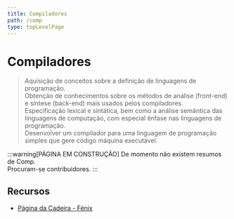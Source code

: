 ```yaml
---
title: Compiladores
path: /comp
type: topLevelPage
---
```


# Compiladores

> Aquisição de conceitos sobre a definição de linguagens de programação.  
> Obtenção de conhecimentos sobre os métodos de análise (front-end) e síntese (back-end) mais usados pelos compiladores.  
> Especificação lexical e sintática, bem como a análise semântica das linguagens de computação, com especial ênfase nas linguagens de programação.  
> Desenvolver um compilador para uma linguagem de programação simples que gere código máquina executável.

:::warning[PÁGINA EM CONSTRUÇÃO]
De momento não existem resumos de Comp.  
Procuram-se contribuidores.
:::

## Recursos

- [Página da Cadeira - Fénix](https://fenix.tecnico.ulisboa.pt/disciplinas/Com/2022-2023/2-semestre)

